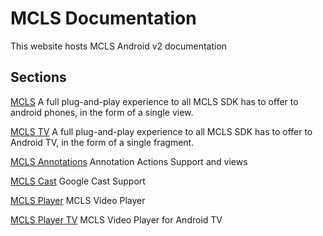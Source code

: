 # MCLS Documentation

This website hosts MCLS Android v2 documentation

## Sections

[MCLS](/mcls) A full plug-and-play experience to all MCLS SDK has to offer to android phones, in
the form of a single view.

[MCLS TV](/mcls-tv) A full plug-and-play experience to all MCLS SDK has to offer to Android TV, in
the form of a single fragment.

[MCLS Annotations](/mcls-annotations) Annotation Actions Support and views

[MCLS Cast](/mcls-cast) Google Cast Support

[MCLS Player](/mcls-player) MCLS Video Player

[MCLS Player TV](/mcls-player-tv) MCLS Video Player for Android TV

